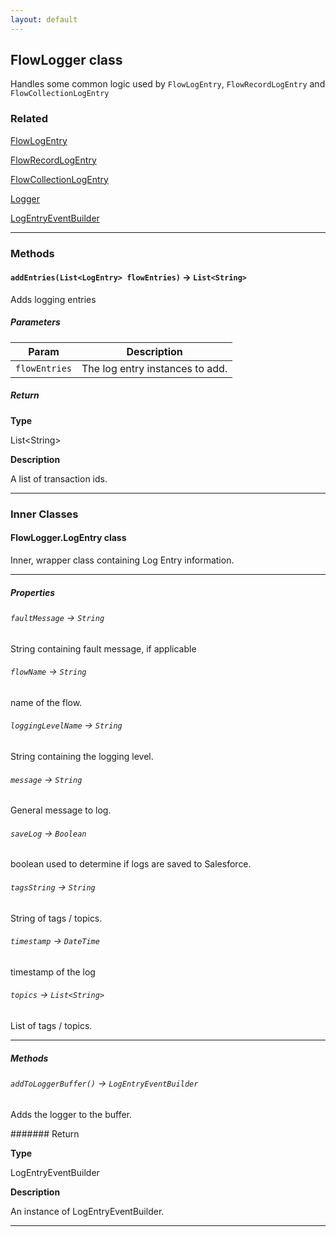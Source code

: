 ```yaml
---
layout: default
---
```


## FlowLogger class

Handles some common logic used by `FlowLogEntry`, `FlowRecordLogEntry` and `FlowCollectionLogEntry`

### Related

[FlowLogEntry](FlowLogEntry)

[FlowRecordLogEntry](FlowRecordLogEntry)

[FlowCollectionLogEntry](FlowCollectionLogEntry)

[Logger](Logger)

[LogEntryEventBuilder](LogEntryEventBuilder)

---

### Methods

#### `addEntries(List<LogEntry> flowEntries)` → `List<String>`

Adds logging entries

##### Parameters

| Param         | Description                     |
| ------------- | ------------------------------- |
| `flowEntries` | The log entry instances to add. |

##### Return

**Type**

List&lt;String&gt;

**Description**

A list of transaction ids.

---

### Inner Classes

#### FlowLogger.LogEntry class

Inner, wrapper class containing Log Entry information.

---

##### Properties

###### `faultMessage` → `String`

String containing fault message, if applicable

###### `flowName` → `String`

name of the flow.

###### `loggingLevelName` → `String`

String containing the logging level.

###### `message` → `String`

General message to log.

###### `saveLog` → `Boolean`

boolean used to determine if logs are saved to Salesforce.

###### `tagsString` → `String`

String of tags / topics.

###### `timestamp` → `DateTime`

timestamp of the log

###### `topics` → `List<String>`

List of tags / topics.

---

##### Methods

###### `addToLoggerBuffer()` → `LogEntryEventBuilder`

Adds the logger to the buffer.

####### Return

**Type**

LogEntryEventBuilder

**Description**

An instance of LogEntryEventBuilder.

---
